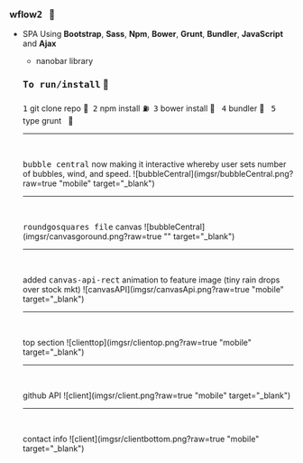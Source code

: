 ### wflow<kbd>2</kbd> &nbsp; :rocket:

- SPA Using **Bootstrap**, **Sass**, **Npm**, **Bower**, **Grunt**, **Bundler**, **JavaScript** and **Ajax**
  - nanobar library
  
  ### <kbd>To run/install</kbd> :key:
  <kbd>1</kbd> git clone repo :moyai:&nbsp;
  <kbd>2</kbd> npm install :fuelpump:&nbsp;
  <kbd>3</kbd> bower install :izakaya_lantern: &nbsp;
  <kbd>4</kbd> bundler :construction:&nbsp;&nbsp;
  <kbd>5</kbd> type grunt  &nbsp;&nbsp;:checkered_flag:
  
  
  
  
  <hr />
  
  <br />
  
   <kbd>bubble central</kbd> now making it interactive whereby user sets number of bubbles, wind, and speed.
  ![bubbleCentral](imgsr/bubbleCentral.png?raw=true "mobile" target="_blank")
  
  
  
  
  
  <hr />
  
  <br />
  
   <kbd>roundgosquares file</kbd> canvas
  ![bubbleCentral](imgsr/canvasgoround.png?raw=true "" target="_blank")
  
  
  
  
  
  
  
  
  
  
  
  <hr />
  
  <br />
  
  added <kbd>canvas-api-rect</kbd> animation to feature image (tiny rain drops over stock mkt)
  ![canvasAPI](imgsr/canvasApi.png?raw=true "mobile" target="_blank")
  
  
  
  
  
   <hr />
  
  <br />
  
  top section
  ![clienttop](imgsr/clientop.png?raw=true "mobile" target="_blank")

  
  
  
  
  <hr />
  
  <br />

  github API
  ![client](imgsr/client.png?raw=true "mobile" target="_blank")
  
  
  <hr />
  
  <br />
  
  contact info
  ![client](imgsr/clientbottom.png?raw=true "mobile" target="_blank")





  

  



 







